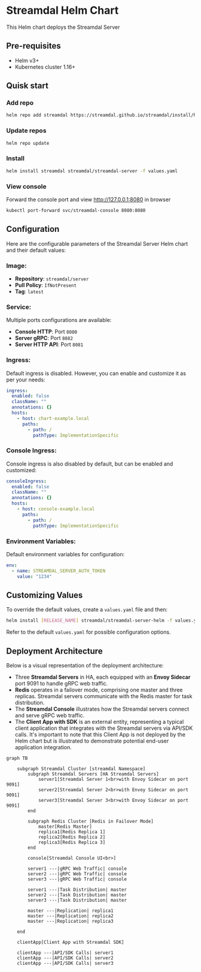 # Streamdal Helm Chart

This Helm chart deploys the Streamdal Server

## Pre-requisites

- Helm v3+
- Kubernetes cluster 1.16+


## Quisk start 

### Add repo

```bash
helm repo add streamdal https://streamdal.github.io/streamdal/install/helm-charts-packages
```

### Update repos

```bash
helm repo update
```

### Install

```bash
helm install streamdal streamdal/streamdal-server -f values.yaml

```

### View console

Forward the console port and view http://127.0.0.1:8080 in browser 

```bash 
kubectl port-forward svc/streamdal-console 8080:8080
```


## Configuration

Here are the configurable parameters of the Streamdal Server Helm chart and their default values:

### Image:
- **Repository**: `streamdal/server`
- **Pull Policy**: `IfNotPresent`
- **Tag**: `latest`

### Service:
Multiple ports configurations are available:
- **Console HTTP**: Port `8080`
- **Server gRPC**: Port `8082`
- **Server HTTP API**: Port `8081`

### Ingress:

Default ingress is disabled. However, you can enable and customize it as per your needs:

```yaml
ingress:
  enabled: false
  className: ""
  annotations: {}
  hosts:
    - host: chart-example.local
      paths:
        - path: /
          pathType: ImplementationSpecific
```

### Console Ingress:

Console ingress is also disabled by default, but can be enabled and customized:

```yaml
consoleIngress:
  enabled: false
  className: ""
  annotations: {}
  hosts:
    - host: console-example.local
      paths:
        - path: /
          pathType: ImplementationSpecific
```

### Environment Variables:

Default environment variables for configuration:

```yaml
env:
  - name: STREAMDAL_SERVER_AUTH_TOKEN
    value: "1234"
```

## Customizing Values

To override the default values, create a `values.yaml` file and then:

```bash
helm install [RELEASE_NAME] streamdal/streamdal-server-helm -f values.yaml
```

Refer to the default `values.yaml` for possible configuration options.

## Deployment Architecture 

Below is a visual representation of the deployment architecture:

- Three **Streamdal Servers** in HA, each equipped with an **Envoy Sidecar** port 9091 to handle gRPC web traffic.
- **Redis** operates in a failover mode, comprising one master and three replicas. Streamdal servers communicate with the Redis master for task distribution.
- The **Streamdal Console** illustrates how the Streamdal servers connect and serve gRPC web traffic.
- The **Client App with SDK** is an external entity, representing a typical client application that integrates with the Streamdal servers via API/SDK calls. It's important to note that this Client App is not deployed by the Helm chart but is illustrated to demonstrate potential end-user application integration.


```mermaid 
graph TB

    subgraph Streamdal Cluster [streamdal Namespace]
        subgraph Streamdal Servers [HA Streamdal Servers]
            server1[Streamdal Server 1<br>with Envoy Sidecar on port 9091]
            server2[Streamdal Server 2<br>with Envoy Sidecar on port 9091]
            server3[Streamdal Server 3<br>with Envoy Sidecar on port 9091]
        end
        
        subgraph Redis Cluster [Redis in Failover Mode]
            master[Redis Master]
            replica1[Redis Replica 1]
            replica2[Redis Replica 2]
            replica3[Redis Replica 3]
        end
        
        console[Streamdal Console UI<br>]
        
        server1 ---|gRPC Web Traffic| console
        server2 ---|gRPC Web Traffic| console
        server3 ---|gRPC Web Traffic| console
        
        server1 ---|Task Distribution| master
        server2 ---|Task Distribution| master
        server3 ---|Task Distribution| master
        
        master ---|Replication| replica1
        master ---|Replication| replica2
        master ---|Replication| replica3
        
    end
    
    clientApp[Client App with Streamdal SDK]
    
    clientApp ---|API/SDK Calls| server1
    clientApp ---|API/SDK Calls| server2
    clientApp ---|API/SDK Calls| server3
```
